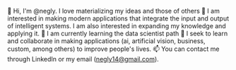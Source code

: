 👋 Hi, I'm @negly. I love materializing my ideas and those of others
👀 I am interested in making modern applications that integrate the input and output of intelligent systems. I am also interested in expanding my knowledge and applying it.
🌱 I am currently learning the data scientist path
💞️ I seek to learn and collaborate in making applications (ai, artificial vision, business, custom, among others) to improve people's lives.
📫 You can contact me through LinkedIn or my email (negly14@gmail.com).
